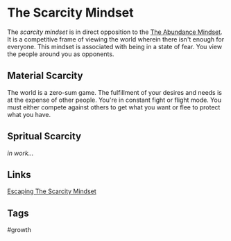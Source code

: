 # The Scarcity Mindset
The *scarcity mindset* is in direct opposition to the [The Abundance Mindset](../202308040125/README.md). It is a competitive frame of viewing the world wherein there isn't enough for everyone. This mindset is associated with being in a state of fear. You view the people around you as opponents.  

## Material Scarcity
The world is a zero-sum game. The fulfillment of your desires and needs is at the expense of other people. You're in constant fight or flight mode. You must either compete against others to get what you want or flee to protect what you have.  

## Spritual Scarcity
*in work...*

## Links
[Escaping The Scarcity Mindset](../202308041621/README.md)

## Tags
#growth
